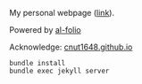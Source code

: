 My personal webpage ([link](https://WaterHyacinthInNANHU.github.io)). 

Powered by [al-folio](https://github.com/alshedivat/al-folio)

Acknowledge: [cnut1648.github.io](https://github.com/cnut1648/cnut1648.github.io)

```shell
bundle install
bundle exec jekyll server
```